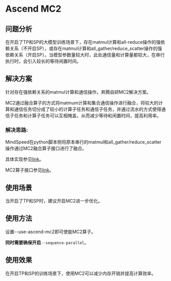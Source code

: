 # Ascend MC2

## 问题分析

在开启了TP和SP的大模型训练场景下，存在matmul计算和all-reduce操作的强依赖关系（不开启SP），或存在matmul计算和all_gather/reduce_scatter操作的强依赖关系（开启SP）。当模型参数量较大时，此处通信量和计算量都较大，在串行执行时，会引入较长的等待闲置时间。

## 解决方案

针对存在强依赖关系的matmul计算和通信操作，昇腾自研MC2解决方案。

MC2通过融合算子的方式将matmum计算和集合通信操作进行融合，将较大的计算和通信任务切分成了较小的计算子任务和通信子任务，并通过流水的方式使得通信子任务和计算子任务可以互相掩盖，从而减少等待和闲置时间，提高利用率。

### 解决思路:

MindSpeed在python脚本侧将原本串行的matmul和all_gather/reduce_scatter操作通过MC2融合算子接口进行了融合。

具体实现参见[link](../../mindspeed/core/tensor_parallel/ascend_turbo/mc2_linears_seq_parallel.py)。

MC2算子接口参见[link](https://www.hiascend.com/document/detail/zh/Pytorch/60RC1/apiref/apilist/ptaoplist_000449.html)。

## 使用场景

当开启了TP和SP时，建议开启MC2进一步优化。

## 使用方法

设置--use-ascend-mc2即可使能MC2算子。


**同时需要确保开启**`--sequence-parallel`。

## 使用效果

在开启TP和SP的训练场景下，使用MC2可以减少内存开销并提高计算效率。